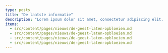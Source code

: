 ```yaml
---
type: posts
title: "De laatste informatie"
description: "Lorem ipsum dolor sit amet, consectetur adipiscing elit. Sed do eiusmod tempor incididunt ut labore et dolore magna aliqua."
items:
  - src/content/pages/nieuws/de-geest-laten-opbloeien.md
  - src/content/pages/nieuws/de-geest-laten-opbloeien.md
  - src/content/pages/nieuws/de-geest-laten-opbloeien.md
  - src/content/pages/nieuws/de-geest-laten-opbloeien.md
---
```

